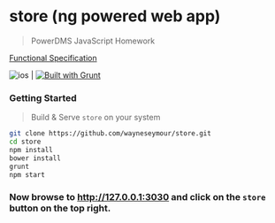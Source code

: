 # store (ng powered web app)
> PowerDMS JavaScript Homework  

[Functional Specification](http://homework.powerdms.com/)  

![ios](https://cocoapod-badges.herokuapp.com/v/store/0.0.0/badge.png) |
[![Built with Grunt](https://cdn.gruntjs.com/builtwith.png)](http://gruntjs.com/)   

### Getting Started  
> Build & Serve `store` on your system  

```sh
git clone https://github.com/wayneseymour/store.git
cd store
npm install
bower install
grunt
npm start
``` 

### Now browse to http://127.0.0.1:3030 and click on the `store` button on the top right.
